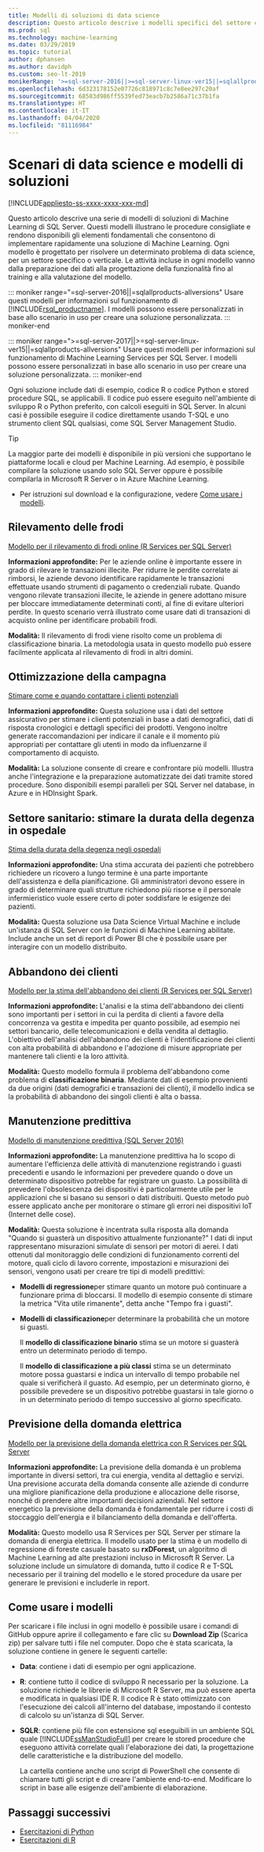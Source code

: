 ```yaml
---
title: Modelli di soluzioni di data science
description: Questo articolo descrive i modelli specifici del settore che illustrano le procedure consigliate e rendono disponibili gli elementi fondamentali per agevolare l'implementazione di una soluzione di Machine Learning.
ms.prod: sql
ms.technology: machine-learning
ms.date: 03/29/2019
ms.topic: tutorial
author: dphansen
ms.author: davidph
ms.custom: seo-lt-2019
monikerRange: '>=sql-server-2016||>=sql-server-linux-ver15||=sqlallproducts-allversions'
ms.openlocfilehash: 6d323178152e07726c818971c8c7e8ee297c20af
ms.sourcegitcommit: 68583d986ff5539fed73eacb7b2586a71c37b1fa
ms.translationtype: HT
ms.contentlocale: it-IT
ms.lasthandoff: 04/04/2020
ms.locfileid: "81116984"
---
```

# <a name="data-science-scenarios-and-solution-templates"></a>Scenari di data science e modelli di soluzioni
[!INCLUDE[appliesto-ss-xxxx-xxxx-xxx-md](../../includes/appliesto-ss-xxxx-xxxx-xxx-md.md)]

Questo articolo descrive una serie di modelli di soluzioni di Machine Learning di SQL Server. Questi modelli illustrano le procedure consigliate e rendono disponibili gli elementi fondamentali che consentono di implementare rapidamente una soluzione di Machine Learning. Ogni modello è progettato per risolvere un determinato problema di data science, per un settore specifico o verticale.
Le attività incluse in ogni modello vanno dalla preparazione dei dati alla progettazione della funzionalità fino al training e alla valutazione del modello. 

::: moniker range="=sql-server-2016||=sqlallproducts-allversions"
Usare questi modelli per informazioni sul funzionamento di [!INCLUDE[rsql_productname](../../includes/rsql-productname-md.md)]. I modelli possono essere personalizzati in base allo scenario in uso per creare una soluzione personalizzata.
::: moniker-end

::: moniker range=">=sql-server-2017||>=sql-server-linux-ver15||=sqlallproducts-allversions"
Usare questi modelli per informazioni sul funzionamento di Machine Learning Services per SQL Server. I modelli possono essere personalizzati in base allo scenario in uso per creare una soluzione personalizzata.
::: moniker-end

Ogni soluzione include dati di esempio, codice R o codice Python e stored procedure SQL, se applicabili. Il codice può essere eseguito nell'ambiente di sviluppo R o Python preferito, con calcoli eseguiti in SQL Server. In alcuni casi è possibile eseguire il codice direttamente usando T-SQL e uno strumento client SQL qualsiasi, come SQL Server Management Studio.

> [!TIP]
> 
> La maggior parte dei modelli è disponibile in più versioni che supportano le piattaforme locali e cloud per Machine Learning. Ad esempio, è possibile compilare la soluzione usando solo SQL Server oppure è possibile compilarla in Microsoft R Server o in Azure Machine Learning.

+ Per istruzioni sul download e la configurazione, vedere [Come usare i modelli](#bkmk_HowTo).

## <a name="fraud-detection"></a>Rilevamento delle frodi

[Modello per il rilevamento di frodi online (R Services per SQL Server)](https://github.com/Microsoft/r-server-fraud-detection)

**Informazioni approfondite:** Per le aziende online è importante essere in grado di rilevare le transazioni illecite. Per ridurre le perdite correlate ai rimborsi, le aziende devono identificare rapidamente le transazioni effettuate usando strumenti di pagamento o credenziali rubate. Quando vengono rilevate transazioni illecite, le aziende in genere adottano misure per bloccare immediatamente determinati conti, al fine di evitare ulteriori perdite. In questo scenario verrà illustrato come usare dati di transazioni di acquisto online per identificare probabili frodi.

**Modalità:**  Il rilevamento di frodi viene risolto come un problema di classificazione binaria. La metodologia usata in questo modello può essere facilmente applicata al rilevamento di frodi in altri domini.


## <a name="campaign-optimization"></a>Ottimizzazione della campagna

[Stimare come e quando contattare i clienti potenziali](https://microsoft.github.io/r-server-campaign-optimization/)

**Informazioni approfondite:** Questa soluzione usa i dati del settore assicurativo per stimare i clienti potenziali in base a dati demografici, dati di risposta cronologici e dettagli specifici dei prodotti.  Vengono inoltre generate raccomandazioni per indicare il canale e il momento più appropriati per contattare gli utenti in modo da influenzarne il comportamento di acquisto.

**Modalità:** La soluzione consente di creare e confrontare più modelli. Illustra anche l'integrazione e la preparazione automatizzate dei dati tramite stored procedure. Sono disponibili esempi paralleli per SQL Server nel database, in Azure e in HDInsight Spark. 

## <a name="health-care-predict-length-of-stay-in-hospital"></a>Settore sanitario: stimare la durata della degenza in ospedale 

[Stima della durata della degenza negli ospedali](https://gallery.cortanaintelligence.com/Solution/Predicting-Length-of-Stay-in-Hospitals-1)

**Informazioni approfondite:** Una stima accurata dei pazienti che potrebbero richiedere un ricovero a lungo termine è una parte importante dell'assistenza e della pianificazione. Gli amministratori devono essere in grado di determinare quali strutture richiedono più risorse e il personale infermieristico vuole essere certo di poter soddisfare le esigenze dei pazienti.

**Modalità:** Questa soluzione usa Data Science Virtual Machine e include un'istanza di SQL Server con le funzioni di Machine Learning abilitate. Include anche un set di report di Power BI che è possibile usare per interagire con un modello distribuito.

## <a name="customer-churn"></a>Abbandono dei clienti

[Modello per la stima dell'abbandono dei clienti (R Services per SQL Server)](https://github.com/Microsoft/SQL-Server-R-Services-Samples/blob/master/Churn/README.md)

**Informazioni approfondite:** L'analisi e la stima dell'abbandono dei clienti sono importanti per i settori in cui la perdita di clienti a favore della concorrenza va gestita e impedita per quanto possibile, ad esempio nei settori bancario, delle telecomunicazioni e della vendita al dettaglio. L'obiettivo dell'analisi dell'abbandono dei clienti è l'identificazione dei clienti con alta probabilità di abbandono e l'adozione di misure appropriate per mantenere tali clienti e la loro attività.

**Modalità:** Questo modello formula il problema dell'abbandono come problema di **classificazione binaria**. Mediante dati di esempio provenienti da due origini (dati demografici e transazioni dei clienti), il modello indica se la probabilità di abbandono dei singoli clienti è alta o bassa.
  
## <a name="predictive-maintenance"></a>Manutenzione predittiva

[Modello di manutenzione predittiva (SQL Server 2016)](https://github.com/Microsoft/SQL-Server-R-Services-Samples/blob/master/PredictiveMaintenance/README.md)

**Informazioni approfondite:** La manutenzione predittiva ha lo scopo di aumentare l'efficienza delle attività di manutenzione registrando i guasti precedenti e usando le informazioni per prevedere quando o dove un determinato dispositivo potrebbe far registrare un guasto. La possibilità di prevedere l'obsolescenza dei dispositivi è particolarmente utile per le applicazioni che si basano su sensori o dati distribuiti. Questo metodo può essere applicato anche per monitorare o stimare gli errori nei dispositivi IoT (Internet delle cose).

**Modalità:** Questa soluzione è incentrata sulla risposta alla domanda "Quando si guasterà un dispositivo attualmente funzionante?" I dati di input rappresentano misurazioni simulate di sensori per motori di aerei. I dati ottenuti dal monitoraggio delle condizioni di funzionamento correnti del motore, quali ciclo di lavoro corrente, impostazioni e misurazioni dei sensori, vengono usati per creare tre tipi di modelli predittivi:

-   **Modelli di regressione**per stimare quanto un motore può continuare a funzionare prima di bloccarsi. Il modello di esempio consente di stimare la metrica "Vita utile rimanente", detta anche "Tempo fra i guasti".
  
-   **Modelli di classificazione**per determinare la probabilità che un motore si guasti.
  
    Il **modello di classificazione binario** stima se un motore si guasterà entro un determinato periodo di tempo.

    Il **modello di classificazione a più classi** stima se un determinato motore possa guastarsi e indica un intervallo di tempo probabile nel quale si verificherà il guasto. Ad esempio, per un determinato giorno, è possibile prevedere se un dispositivo potrebbe guastarsi in tale giorno o in un determinato periodo di tempo successivo al giorno specificato.

## <a name="energy-demand-forecasting"></a>Previsione della domanda elettrica

[Modello per la previsione della domanda elettrica con R Services per SQL Server](https://gallery.cortanaintelligence.com/Tutorial/Energy-Demand-Forecast-Template-with-SQL-Server-R-Services-1)

**Informazioni approfondite:** La previsione della domanda è un problema importante in diversi settori, tra cui energia, vendita al dettaglio e servizi. Una previsione accurata della domanda consente alle aziende di condurre una migliore pianificazione della produzione e allocazione delle risorse, nonché di prendere altre importanti decisioni aziendali. Nel settore energetico la previsione della domanda è fondamentale per ridurre i costi di stoccaggio dell'energia e il bilanciamento della domanda e dell'offerta.

**Modalità:** Questo modello usa R Services per SQL Server per stimare la domanda di energia elettrica. Il modello usato per la stima è un modello di regressione di foreste casuale basato su **rxDForest**, un algoritmo di Machine Learning ad alte prestazioni incluso in Microsoft R Server. La soluzione include un simulatore di domanda, tutto il codice R e T-SQL necessario per il training del modello e le stored procedure da usare per generare le previsioni e includerle in report. 


## <a name="how-to-use-the-templates"></a><a name="bkmk_HowTo"></a>Come usare i modelli

Per scaricare i file inclusi in ogni modello è possibile usare i comandi di GitHub oppure aprire il collegamento e fare clic su **Download Zip** (Scarica zip) per salvare tutti i file nel computer.  Dopo che è stata scaricata, la soluzione contiene in genere le seguenti cartelle:
  
-   **Data**: contiene i dati di esempio per ogni applicazione.
  
-   **R**: contiene tutto il codice di sviluppo R necessario per la soluzione. La soluzione richiede le librerie di Microsoft R Server, ma può essere aperta e modificata in qualsiasi IDE R. Il codice R è stato ottimizzato con l'esecuzione dei calcoli all'interno del database, impostando il contesto di calcolo su un'istanza di SQL Server.
  
-   **SQLR**: contiene più file con estensione sql eseguibili in un ambiente SQL quale [!INCLUDE[ssManStudioFull](../../includes/ssmanstudiofull-md.md)] per creare le stored procedure che eseguono attività correlate quali l'elaborazione dei dati, la progettazione delle caratteristiche e la distribuzione del modello.
  
    La cartella contiene anche uno script di PowerShell che consente di chiamare tutti gli script e di creare l'ambiente end-to-end. Modificare lo script in base alle esigenze dell'ambiente di elaborazione.

## <a name="next-steps"></a>Passaggi successivi

+ [Esercitazioni di Python](sql-server-python-tutorials.md)
+ [Esercitazioni di R](sql-server-r-tutorials.md)